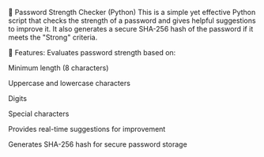 🔐 Password Strength Checker (Python)
This is a simple yet effective Python script that checks the strength of a password and gives helpful suggestions to improve it. It also generates a secure SHA-256 hash of the password if it meets the "Strong" criteria.

🚀 Features:
Evaluates password strength based on:

Minimum length (8 characters)

Uppercase and lowercase characters

Digits

Special characters

Provides real-time suggestions for improvement

Generates SHA-256 hash for secure password storage

